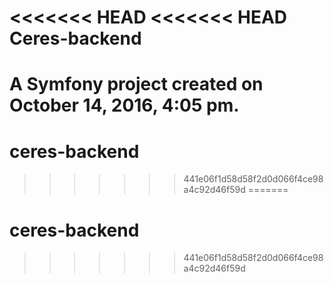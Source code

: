 <<<<<<< HEAD
<<<<<<< HEAD
Ceres-backend
=============

A Symfony project created on October 14, 2016, 4:05 pm.
=======
# ceres-backend
>>>>>>> 441e06f1d58d58f2d0d066f4ce98a4c92d46f59d
=======
# ceres-backend
>>>>>>> 441e06f1d58d58f2d0d066f4ce98a4c92d46f59d
